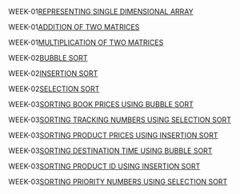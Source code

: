 WEEK-01[REPRESENTING SINGLE DIMENSIONAL ARRAY](https://github.com/Bandi-krupa-Bhavani/2203A51825_DAA_BATCH-02/blob/main/1D_array.c)

WEEK-01[ADDITION OF TWO MATRICES](https://github.com/Bandi-krupa-Bhavani/2203A51825_DAA_BATCH-02/blob/main/Addition_of_matrix.c)

WEEK-01[MULTIPLICATION OF TWO MATRICES](https://github.com/Bandi-krupa-Bhavani/2203A51825_DAA_BATCH-02/blob/main/multiplication.c)

WEEK-02[BUBBLE SORT](https://github.com/Bandi-krupa-Bhavani/2203A51825_DAA_BATCH-02/blob/main/bubble_sort.c)

WEEK-02[INSERTION SORT](https://github.com/Bandi-krupa-Bhavani/2203A51825_DAA_BATCH-02/blob/main/insertion_sort.c)

WEEK-02[SELECTION SORT](https://github.com/Bandi-krupa-Bhavani/2203A51825_DAA_BATCH-02/blob/main/selection_sort.c)

WEEK-03[SORTING BOOK PRICES USING BUBBLE SORT](https://github.com/Bandi-krupa-Bhavani/2203A51825_DAA_BATCH-02/blob/main/book_bubblesort.c)

WEEK-03[SORTING TRACKING NUMBERS USING SELECTION SORT](https://github.com/Bandi-krupa-Bhavani/2203A51825_DAA_BATCH-02/blob/main/trackingno_selectionsort.c)

WEEK-03[SORTING PRODUCT PRICES USING INSERTION SORT](https://github.com/Bandi-krupa-Bhavani/2203A51825_DAA_BATCH-02/blob/main/productprice_insertionsort.c)

WEEK-03[SORTING DESTINATION TIME USING BUBBLE SORT](https://github.com/Bandi-krupa-Bhavani/2203A51825_DAA_BATCH-02/blob/main/destination_bubblesort.c)

WEEK-03[SORTING PRODUCT ID USING INSERTION SORT](https://github.com/Bandi-krupa-Bhavani/2203A51825_DAA_BATCH-02/blob/main/productid_insertionsort.c)

WEEK-03[SORTING PRIORITY NUMBERS USING SELECTION SORT](https://github.com/Bandi-krupa-Bhavani/2203A51825_DAA_BATCH-02/blob/main/priority_selectionsort.c)
